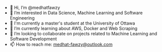- 👋 Hi, I’m @medhatfawzy
- 👀 I’m interested in Data Science, Machine Learning and Software Engineering
- 🌱 I'm currently a master's student at the University of Ottawa
- 🌱 I’m currently learning about AWS, Docker and Web Scraping
- 💞️ I’m looking to collaborate on projects related to Machine Learning and Software Development
- 📫 How to reach me: medhat-fawzy@outlook.com

<!---
medhatfawzy/medhatfawzy is a ✨ special ✨ repository because its `README.md` (this file) appears on your GitHub profile.
You can click the Preview link to take a look at your changes.
--->
